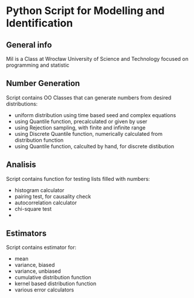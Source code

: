 # Python Script for Modelling and Identification 
## General info
MiI is a Class at Wrocław University of Science and Technology focused on programming and statistic

## Number Generation
Script contains OO Classes that can generate numbers from desired distributions:
* uniform distribution using time based seed and complex equations
* using Quantile function, precalculated or given by user
* using Rejection sampling, with finite and infinite range
* using Discrete Quantile function, numerically calculated from distribution function
* using Quantile function, calculted by hand, for discrete distibution

## Analisis
Script contains function for testing lists filled with numbers:
* histogram calculator
* pairing test, for causality check
* autocorrelation calculator
* chi-square test
*
## Estimators
Script contains estimator for:
* mean
* variance, biased
* variance, unbiased
* cumulative distribution function
* kernel based distribution function
* various error calculators

